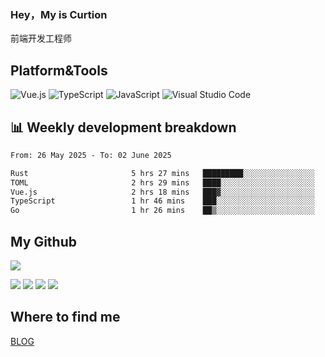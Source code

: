 ### Hey，My is Curtion
前端开发工程师
## Platform&Tools

![Vue.js](https://img.shields.io/badge/-Vue.js-4FC08D?style=flat-square&logo=Vue.js&logoColor=white)
![TypeScript](https://img.shields.io/badge/-TypeScript-007ACC?style=flat-square&logo=typescript&logoColor=white)
![JavaScript](https://img.shields.io/badge/-JavaScript-F7DF1E?style=flat-square&logo=javascript&logoColor=black)
![Visual Studio Code](https://img.shields.io/badge/-VSCode-007ACC?style=flat-square&logo=Visual-Studio-Code&logoColor=white)

## 📊 Weekly development breakdown

<!--START_SECTION:waka-->

```txt
From: 26 May 2025 - To: 02 June 2025

Rust                       5 hrs 27 mins   █████████░░░░░░░░░░░░░░░░   35.86 %
TOML                       2 hrs 29 mins   ████░░░░░░░░░░░░░░░░░░░░░   16.39 %
Vue.js                     2 hrs 18 mins   ███▓░░░░░░░░░░░░░░░░░░░░░   15.14 %
TypeScript                 1 hr 46 mins    ███░░░░░░░░░░░░░░░░░░░░░░   11.70 %
Go                         1 hr 26 mins    ██▒░░░░░░░░░░░░░░░░░░░░░░   09.50 %
```

<!--END_SECTION:waka-->

## My Github

![](http://github-profile-summary-cards.vercel.app/api/cards/profile-details?username=curtion&theme=nord_bright)

![](http://github-profile-summary-cards.vercel.app/api/cards/stats?username=curtion&theme=nord_bright)
![](http://github-profile-summary-cards.vercel.app/api/cards/productive-time?username=curtion&theme=nord_bright&utcOffset=8)
![](http://github-profile-summary-cards.vercel.app/api/cards/repos-per-language?username=curtion&theme=nord_bright)
![](http://github-profile-summary-cards.vercel.app/api/cards/most-commit-language?username=curtion&theme=nord_bright)

## Where to find me

[BLOG](https://blog.3gxk.net)
